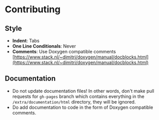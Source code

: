 Contributing
===
## Style
- **Indent**: Tabs
- **One Line Conditionals**: Never
- **Comments**: Use Doxygen compatible comments [https://www.stack.nl/~dimitri/doxygen/manual/docblocks.html](https://www.stack.nl/~dimitri/doxygen/manual/docblocks.html)

## Documentation
- Do not update documentation files! In other words, don't make pull requests for `gh-pages` branch which contains everything in the `/extra/documentation/html` directory, they will be ignored.
- Do add documentation to code in the form of Doxygen compatible comments.
